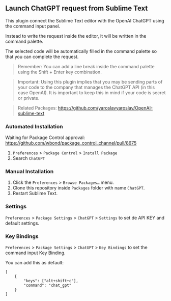 ## Launch ChatGPT request from Sublime Text

This plugin connect the Sublime Text editor with the OpenAI ChatGPT using the command input panel.

Instead to write the request inside the editor, it will be written in the command palette.

The selected code will be automatically filled in the command palette so that you can complete the request.

> Remember: You can add a line break inside the command palette using the Shift + Enter key combination.

> Important: Using this plugin implies that you may be sending parts of your code to the company that manages the ChatGPT API (in this case OpenAI). It is important to keep this in mind if your code is secret or private.

> Related Packages: https://github.com/yaroslavyaroslav/OpenAI-sublime-text

### Automated Installation

Waiting for Package Control approval: https://github.com/wbond/package_control_channel/pull/8675

1. `Preferences` > `Package Control` > `Install Package`
2. Search `ChatGPT`

### Manual Installation

1. Click the `Preferences` > `Browse Packages…` menu.
2. Clone this repository inside `Packages` folder with name `ChatGPT`.
3. Restart Sublime Text.

### Settings

`Preferences` > `Package Settings` > `ChatGPT` > `Settings` to set de API KEY and default settings.

### Key Bindings

`Preferences` > `Package Settings` > `ChatGPT` > `Key Bindings` to set the command input Key Binding.

You can add this as default:

```
[
    {
        "keys": ["alt+shift+c"],
        "command": "chat_gpt"
    }
]
```
